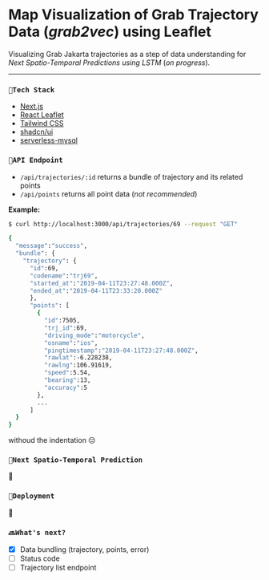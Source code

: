 # Map Visualization of Grab Trajectory Data (_grab2vec_) using Leaflet

Visualizing Grab Jakarta trajectories as a step of data understanding for *Next Spatio-Temporal Predictions using LSTM* (_on progress_).

---

### `🔧Tech Stack`
- [Next.js](https://nextjs.org/)
- [React Leaflet](https://react-leaflet.js.org/)
- [Tailwind CSS](https://tailwindcss.com/)
- [shadcn/ui](https://ui.shadcn.com/)
- [serverless-mysql](https://github.com/jeremydaly/serverless-mysql)

### `🚪API Endpoint`
- `/api/trajectories/:id` returns a bundle of trajectory and its related points
- `/api/points` returns all point data (_not recommended_)

**Example:**

```bash
$ curl http://localhost:3000/api/trajectories/69 --request "GET"

{
  "message":"success",
  "bundle": {
    "trajectory": {
      "id":69,
      "codename":"trj69",
      "started_at":"2019-04-11T23:27:48.000Z",
      "ended_at":"2019-04-11T23:33:20.000Z"
      },
      "points": [
        {
          "id":7505,
          "trj_id":69,
          "driving_mode":"motorcycle",
          "osname":"ios",
          "pingtimestamp":"2019-04-11T23:27:48.000Z",
          "rawlat":-6.228238,
          "rawlng":106.91619,
          "speed":5.54,
          "bearing":13,
          "accuracy":5
        },
        ...
      ]
  }
}
```
withoud the indentation 😔

### `🔬Next Spatio-Temporal Prediction`
🚧

### `🎯Deployment`
🚧

### `🔜What's next?`
- [x] Data bundling (trajectory, points, error)
- [ ] Status code
- [ ] Trajectory list endpoint